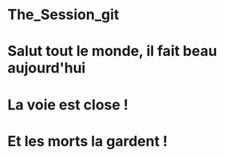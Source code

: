 # The_Session_git
# Salut tout le monde, il fait beau aujourd'hui
# La voie est close !
# Et les morts la gardent !